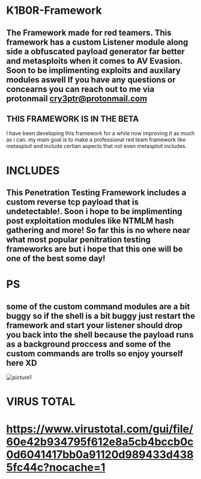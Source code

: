 # K1B0R-Framework
## The Framework made for red teamers. This framework has a custom Listener module along side a obfuscated payload generator far better and metasploits when it comes to    AV Evasion. Soon to be implimenting exploits and auxilary modules aswell If you have any questions or concearns you can reach out to me via protonmail        cry3ptr@protonmail.com

## THIS FRAMEWORK IS IN THE BETA

I have been developing this framework for a while now improving it as much as i can. my main goal is to make a professional red team framework like metasploit and include certian aspects that not even metasploit includes.

# INCLUDES

## This Penetration Testing Framework includes a custom reverse tcp payload that is undetectable!. Soon i hope to be implimenting post exploitation modules like NTMLM hash gathering and more! So far this is no where near what most popular penitration testing frameworks are but i hope that this one will be one of the best some day!

# PS

## some of the custom command modules are a bit buggy so if the shell is a bit buggy just restart the framework and start your listener should drop you back into the shell because the payload runs as a background proccess and some of the custom commands are trolls so enjoy yourself here XD

![picture1](https://u.cubeupload.com/PsychoCoder/undetectablebitchhhh.png)<br />

# VIRUS TOTAL

# https://www.virustotal.com/gui/file/60e42b934795f612e8a5cb4bccb0c0d6041417bb0a91120d989433d4385fc44c?nocache=1
